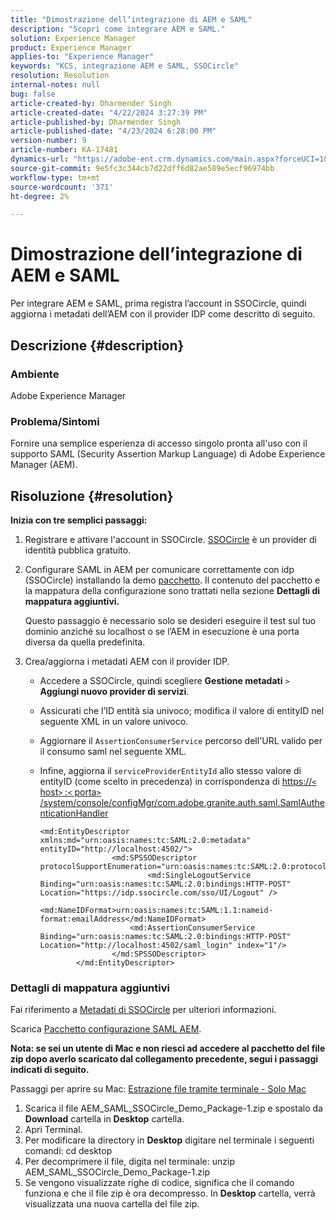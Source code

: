 ```yaml
---
title: "Dimostrazione dell’integrazione di AEM e SAML"
description: "Scopri come integrare AEM e SAML."
solution: Experience Manager
product: Experience Manager
applies-to: "Experience Manager"
keywords: "KCS, integrazione AEM e SAML, SSOCircle"
resolution: Resolution
internal-notes: null
bug: false
article-created-by: Dharmender Singh
article-created-date: "4/22/2024 3:27:39 PM"
article-published-by: Dharmender Singh
article-published-date: "4/23/2024 6:28:00 PM"
version-number: 9
article-number: KA-17481
dynamics-url: "https://adobe-ent.crm.dynamics.com/main.aspx?forceUCI=1&pagetype=entityrecord&etn=knowledgearticle&id=fdb188d8-bc00-ef11-a1fd-6045bd026dc7"
source-git-commit: 9e5fc3c344cb7d22dff6d82ae589e5ecf96974bb
workflow-type: tm+mt
source-wordcount: '371'
ht-degree: 2%

---
```


# Dimostrazione dell’integrazione di AEM e SAML


Per integrare AEM e SAML, prima registra l’account in SSOCircle, quindi aggiorna i metadati dell’AEM con il provider IDP come descritto di seguito.

## Descrizione {#description}


### <b>Ambiente</b>

Adobe Experience Manager

### <b>Problema/Sintomi</b>

Fornire una semplice esperienza di accesso singolo pronta all&#39;uso con il supporto SAML (Security Assertion Markup Language) di Adobe Experience Manager (AEM).


## Risoluzione {#resolution}


<b>Inizia con tre semplici passaggi:</b>

1. Registrare e attivare l&#39;account in SSOCircle. [SSOCircle](https://www.ssocircle.com/en/) è un provider di identità pubblica gratuito.
2. Configurare SAML in AEM per comunicare correttamente con idp (SSOCircle) installando la demo [pacchetto](https://files.acrobat.com/a/preview/d0017bf5-c35a-483e-80a0-d6bfb0526299). Il contenuto del pacchetto e la mappatura della configurazione sono trattati nella sezione <b>Dettagli di mappatura aggiuntivi.</b>



   Questo passaggio è necessario solo se desideri eseguire il test sul tuo dominio anziché su localhost o se l’AEM in esecuzione è una porta diversa da quella predefinita.


3. Crea/aggiorna i metadati AEM con il provider IDP.
   - Accedere a SSOCircle, quindi scegliere <b>Gestione metadati</b> `>`  <b>Aggiungi nuovo provider di servizi</b>.
   - Assicurati che l’ID entità sia univoco; modifica il valore di entityID nel seguente XML in un valore univoco.
   - Aggiornare il `AssertionConsumerService` percorso dell&#39;URL valido per il consumo saml nel seguente XML.
   - Infine, aggiorna il `serviceProviderEntityId` allo stesso valore di entityID (come scelto in precedenza) in corrispondenza di [https://`<` host`>` :`<` porta`>` /system/console/configMgr/com.adobe.granite.auth.saml.SamlAuthenticationHandler](https://&lt;host>:&lt;port>/system/console/configMgr/com.adobe.granite.auth.saml.SamlAuthenticationHandler)



     ```
     <md:EntityDescriptor xmlns:md="urn:oasis:names:tc:SAML:2.0:metadata" entityID="http://localhost:4502/">
                     <md:SPSSODescriptor protocolSupportEnumeration="urn:oasis:names:tc:SAML:2.0:protocol">
                             <md:SingleLogoutService Binding="urn:oasis:names:tc:SAML:2.0:bindings:HTTP-POST" Location="https://idp.ssocircle.com/sso/UI/Logout" />
                             <md:NameIDFormat>urn:oasis:names:tc:SAML:1.1:nameid-format:emailAddress</md:NameIDFormat>        
                         <md:AssertionConsumerService Binding="urn:oasis:names:tc:SAML:2.0:bindings:HTTP-POST" Location="http://localhost:4502/saml_login" index="1"/>    
                     </md:SPSSODescriptor>
             </md:EntityDescriptor>
     ```








### Dettagli di mappatura aggiuntivi

Fai riferimento a [Metadati di SSOCircle](https://idp.ssocircle.com/) per ulteriori informazioni.

Scarica [Pacchetto configurazione SAML AEM](https://acrobat.adobe.com/link/track?uri=urn%3Aaaid%3Ascds%3AUS%3Ad0017bf5-c35a-483e-80a0-d6bfb0526299).

<b>Nota: se sei un utente di Mac e non riesci ad accedere al pacchetto del file zip dopo averlo scaricato dal collegamento precedente, segui i passaggi indicati di seguito. </b>

Passaggi per aprire su Mac: [Estrazione file tramite terminale - Solo Mac](https://support.3playmedia.com/hc/en-us/articles/227729068-Unzipping-Files-Using-Terminal-Mac-Only)

1. Scarica il file AEM_SAML_SSOCircle_Demo_Package-1.zip e spostalo da <b>Download</b> cartella in <b>Desktop</b> cartella.
2. Apri Terminal.
3. Per modificare la directory in <b>Desktop</b> digitare nel terminale i seguenti comandi: cd desktop
4. Per decomprimere il file, digita nel terminale: unzip AEM_SAML_SSOCircle_Demo_Package-1.zip
5. Se vengono visualizzate righe di codice, significa che il comando funziona e che il file zip è ora decompresso. In <b>Desktop</b> cartella, verrà visualizzata una nuova cartella del file zip.



